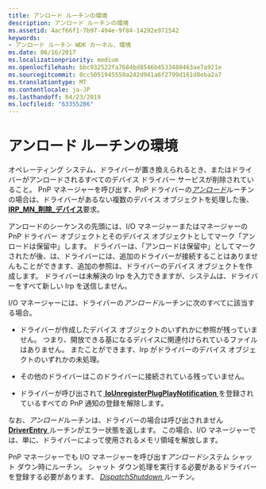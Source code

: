 ```yaml
---
title: アンロード ルーチンの環境
description: アンロード ルーチンの環境
ms.assetid: 4acf66f1-7b97-494e-9f84-14292e971542
keywords:
- アンロード ルーチン WDK カーネル、環境
ms.date: 06/16/2017
ms.localizationpriority: medium
ms.openlocfilehash: bbc932522fa7684bd8546b4533480463ae7a921e
ms.sourcegitcommit: 0cc5051945559a242d941a6f2799d161d8eba2a7
ms.translationtype: MT
ms.contentlocale: ja-JP
ms.lasthandoff: 04/23/2019
ms.locfileid: "63355286"
---
```

# <a name="unload-routine-environment"></a>アンロード ルーチンの環境





オペレーティング システム、ドライバーが置き換えられるとき、またはドライバーがアンロードされるすべてのデバイス ドライバー サービスが削除されていること。 PnP マネージャーを呼び出す、PnP ドライバーの[*アンロード*](https://msdn.microsoft.com/library/windows/hardware/ff564886)ルーチンの場合は、ドライバーがあるない複数のデバイス オブジェクトを処理した後、 [ **IRP\_MN\_削除\_デバイス**](https://msdn.microsoft.com/library/windows/hardware/ff551738)要求。

アンロードのシーケンスの先頭には、I/O マネージャーまたはマネージャーの PnP ドライバー オブジェクトとそのデバイス オブジェクトとしてマーク「アンロードは保留中」します。 ドライバーは、「アンロードは保留中」としてマークされたが後、は、ドライバーには、追加のドライバーが接続することはありませんもことができます、追加の参照は、ドライバーのデバイス オブジェクトを作成します。 ドライバーは未解決の Irp を入力できますが、システムは、ドライバーをすべて新しい Irp を送信しません。

I/O マネージャーには、ドライバーの*アンロード*ルーチンに次のすべてに該当する場合。

-   ドライバーが作成したデバイス オブジェクトのいずれかに参照が残っていません。 つまり、開放できる基になるデバイスに関連付けられているファイルはありません。 またことができます、Irp がドライバーのデバイス オブジェクトのいずれかの未処理。

-   その他のドライバーはこのドライバーに接続されている残っていません。

-   ドライバーが呼び出されて[ **IoUnregisterPlugPlayNotification** ](https://msdn.microsoft.com/library/windows/hardware/ff550398)を登録されているすべての PnP 通知の登録を解除します。

なお、*アンロード*ルーチンは、ドライバーの場合は呼び出されません[ **DriverEntry** ](https://msdn.microsoft.com/library/windows/hardware/ff544113)ルーチンがエラー状態を返します。 この場合、I/O マネージャーでは、単に、ドライバーによって使用されるメモリ領域を解放します。

PnP マネージャーでも I/O マネージャーを呼び出す*アンロード*システム シャット ダウン時にルーチン。 シャット ダウン処理を実行する必要があるドライバーを登録する必要があります、 [ *DispatchShutdown* ](https://docs.microsoft.com/windows-hardware/drivers/ddi/content/wdm/nc-wdm-driver_dispatch)ルーチン。

 

 




